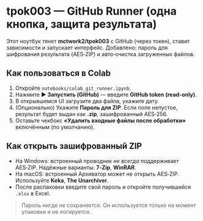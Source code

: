 # tpok003 — GitHub Runner (одна кнопка, защита результата)

Этот ноутбук тянет **mctwork2/tpok003** с GitHub (через токен), ставит зависимости и запускает интерфейс.
Добавлено: пароль для шифрования результата (AES‑ZIP) и авто‑очистка загруженных файлов.

## Как пользоваться в Colab
1. Откройте `notebooks/colab_git_runner.ipynb`.
2. Нажмите **▶ Запустить (GitHub)** — введите **GitHub token (read-only)**.
3. В открывшемся UI загрузите два файла, укажите дату.
4. (Опционально) Укажите **Пароль для ZIP**. Если поле непустое, результат будет выдан как **.zip**, зашифрованный AES‑256.
5. Оставьте чекбокс **«Удалить входные файлы после обработки»** включённым (по умолчанию).

## Как открыть зашифрованный ZIP
- На Windows: встроенный проводник *не всегда* поддерживает AES‑ZIP. Надёжные варианты: **7‑Zip**, **WinRAR**.
- На macOS: встроенный Архиватор может не открыть AES‑ZIP. Используйте **Keka**, **The Unarchiver**.
- После распаковки введите свой пароль и откройте получившийся `.xlsx` в Excel.

> Пароль нигде не сохраняется. Он используется только на момент упаковки и не логируется.
